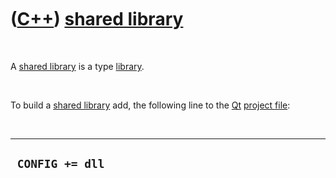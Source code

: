 
 

 

 

 

 

([C++](Cpp.md)) [shared library](CppSharedLibrary.md)
=======================================================

 

A [shared library](CppSharedLibrary.md) is a type
[library](CppLibrary.md).

 

To build a [shared library](CppSharedLibrary.md) add, the following
line to the [Qt](CppQt.md) [project file](CppProjectFile.md):

 

  ------------------
  ` CONFIG += dll`
  ------------------

 

 

 

 

 

 

